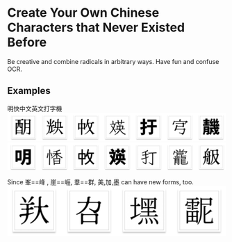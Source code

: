 # Create Your Own Chinese Characters that Never Existed Before
Be creative and combine radicals in arbitrary ways. Have fun and confuse OCR.

## Examples

明快中文英文打字機
![sample-1](generated_samples/ming-kwai-1.png)
![sample-2](generated_samples/ming-kwai-2.png)

Since 峯==峰 , 崖==崕, 羣==群, 美,加,墨 can have new forms, too.
![sample-3](generated_samples/ming-kwai-3.png)
